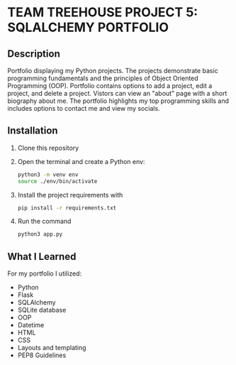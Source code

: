 # TEAM TREEHOUSE PROJECT 5: SQLALCHEMY PORTFOLIO

## Description

Portfolio displaying my Python projects. The projects demonstrate basic programming fundamentals and the principles of Object Oriented Programming (OOP). Portfolio contains options to add a project, edit a project, and delete a project. Vistors can view an "about" page with a short biography about me. The portfolio highlights my top programming skills and includes options to contact me and view my socials.

## Installation

1. Clone this repository
2. Open the terminal and create a Python env:

   ```bash
   python3 -m venv env
   source ./env/bin/activate
   ```

3. Install the project requirements with

   ```bash 
   pip install -r requirements.txt
   ```

4. Run the command

   ```bash
   python3 app.py
   ```

## What I Learned

For my portfolio I utilized:

* Python
* Flask
* SQLAlchemy
* SQLite database
* OOP
* Datetime
* HTML
* CSS
* Layouts and templating
* PEP8 Guidelines

